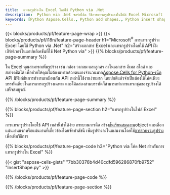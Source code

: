 ```yaml
---
title:  แทรกรูปร่างใน Excel โดยใช้ Python via .Net
description:  Python via .Net ซอร์สโค้ด วิธีการแทรกรูปร่างลงในไฟล์ Excel Microsoft โดยใช้ Python via .Net Library
keywords: [Python Aspose.Cells., Python add shapes., Python insert shapes., Python create shapes]
---
```

{{< blocks/products/pf/feature-page-wrap >}}
{{< blocks/products/pf/i18n/feature-page-header h1="Microsoft<sup>&reg;</sup> การแทรกรูปร่าง Excel โดยใช้ Python via .Net" h2="สร้างเอกสาร Excel และแทรกรูปร่างโดยใช้ API ฝั่งเซิร์ฟเวอร์ในแอปพลิเคชันที่ใช้ Net Python via" >}}
{{% blocks/products/pf/feature-page-summary %}}

 ใน Excel คุณสามารถเพิ่มรูปร่าง เช่น กล่อง วงกลม และลูกศร ลงในเอกสาร อีเมล สไลด์ และสเปรดชีตได้ เพื่อช่วยให้คุณไม่ต้องแทรกด้วยตนเองจำนวนมาก[Aspose.Cells for Python-เน็ต](https://releases.aspose.com/cells/python-net) API มีฟังก์ชันการทำงานเหมือนกัน API เหล่านี้ใช้งานง่ายมาก โดยปกติแล้วจำเป็นต้องใช้โค้ดเพียงบรรทัดเดียวในการแทรกรูปร่างเฉพาะ และโค้ดสองสามบรรทัดก็สามารถทำการแทรกชุดของรูปร่างได้เสร็จสมบูรณ์

{{% /blocks/products/pf/feature-page-summary %}}

{{% blocks/products/pf/feature-page-section h2="แทรกรูปร่างในไฟล์ Excel" %}}

 การแทรกรูปร่างโดยใช้ API เหล่านี้ทำได้ง่าย กระบวนการคือ สร้าง[ชั้นเรียนสมุดงาน](https://reference.aspose.com/cells/python-net/aspose.cells/workbook/)object และเลือกแผ่นงานแรกหรือแผ่นงานที่เกี่ยวข้องโดยจัดทำดัชนี เพิ่มรูปร่างลงในแผ่นงานโดยใช้[การรวบรวมรูปร่าง](https://reference.aspose.com/cells/python-net/aspose.cells.drawing/shapecollection/) เพื่อเพิ่มวิธีการ

{{% blocks/products/pf/feature-page-code h3="Python via โค้ด Net สำหรับการแทรกรูปร่างใน Excel" %}}

{{< gist "aspose-cells-gists" "7bb30376b4d40cdfd596286870fb9752" "InsertShape.py" >}}

{{% /blocks/products/pf/feature-page-code %}}

{{% /blocks/products/pf/feature-page-section %}}
